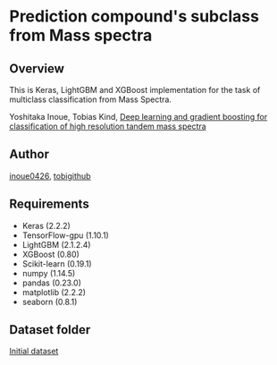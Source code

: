 # Prediction compound's subclass from Mass spectra

## Overview
This is Keras, LightGBM and XGBoost implementation for the task of multiclass classification from Mass Spectra.

Yoshitaka Inoue, Tobias Kind, [Deep learning and gradient boosting for classification of high resolution tandem mass spectra](link)

## Author
[inoue0426](https://github.com/inoue0426), 
[tobigithub](https://github.com/tobigithub)

## Requirements
- Keras (2.2.2) 
- TensorFlow-gpu (1.10.1) 
- LightGBM (2.1.2.4) 
- XGBoost (0.80) 
- Scikit-learn (0.19.1) 
- numpy (1.14.5)
- pandas (0.23.0) 
- matplotlib (2.2.2)
- seaborn (0.8.1)

## Dataset folder
[Initial dataset](https://drive.google.com/open?id=1TVuOx5dfKrc6MhiNtaXVy36GM5MFRpaZ)
